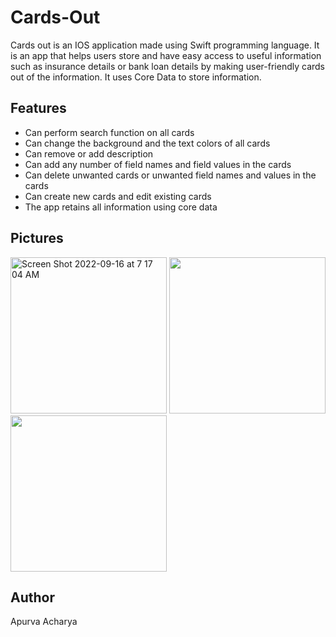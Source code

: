 # Cards-Out

Cards out is an IOS application made using Swift programming language. It is an app that helps users store and have easy access to useful information such as 
insurance details or bank loan details by making user-friendly cards out of the information. It uses Core Data to store information.

## Features
- Can perform search function on all cards
- Can change the background and the text colors of all cards
- Can remove or add description
- Can add any number of field names and field values in the cards
- Can delete unwanted cards or unwanted field names and values in the cards
- Can create new cards and edit existing cards
- The app retains all information using core data

## Pictures

<img width="250" alt="Screen Shot 2022-09-16 at 7 17 04 AM" src="https://user-images.githubusercontent.com/113264267/190611263-bc7260d4-cd1f-4fa8-8b2c-0c61586f002a.png">
<img width="250"Screen Shot 2022-09-16 at 7 18 01 AM" src="https://user-images.githubusercontent.com/113264267/190611463-f9bbf682-b03a-46bf-a6d6-6f11cfa90b37.png">
<img width="250"t="Screen Shot 2022-09-16 at 7 20 41 AM" src="https://user-images.githubusercontent.com/113264267/190612103-cf27a429-3688-49ee-b822-474cd252c34a.png">

## Author
Apurva Acharya


